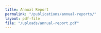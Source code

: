 ```yaml
---
title: Annual Report
permalink: "/publications/annual-reports/"
layout: pdf-file
file: "/uploads/annual-report.pdf"
---
```


